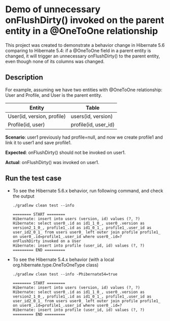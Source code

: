 # Demo of unnecessary onFlushDirty() invoked on the parent entity in a @OneToOne relationship

This project was created to demonstrate a behavior change in Hibernate 5.6 comparing to Hibernate 5.4:
if a @OneToOne field in a parent entity is changed, it will trigger an unnecessary onFlushDirty() to
the parent entity, even though none of its columns was changed.

## Description

For example, assuming we have two entities with @OneToOne relationship: User and Profile, and User is
the parent entity.

| Entity                     | Table                |
|----------------------------|----------------------|
| User(id, version, profile) | users(id, version)   |
| Profile(id, user)          | profile(id, user_id) |


**Scenario**: user1 previously had profile=null, and now we create profile1 and link it to user1 and save profile1.

**Expected**: onFlushDirty() should not be invoked on user1.

**Actual**: onFlushDirty() was invoked on user1.

## Run the test case

* To see the Hibernate 5.6.x behavior, run following command, and check the output

    `./gradlew clean test --info`

    ```text
    ======== START ========
    Hibernate: insert into users (version, id) values (?, ?)
    Hibernate: select user0_.id as id1_1_0_, user0_.version as version2_1_0_, profile1_.id as id1_0_1_, profile1_.user_id as user_id2_0_1_ from users user0_ left outer join profile profile1_ on user0_.id=profile1_.user_id where user0_.id=?
    onFlushDirty invoked on a User
    Hibernate: insert into profile (user_id, id) values (?, ?)
    ========= END =========
    ```

* To see the Hibernate 5.4.x behavior (with a local org.hibernate.type.OneToOneType class)

    `./gradlew clean test --info -Phibernate54=true`

    ```text
    ======== START ========
    Hibernate: insert into users (version, id) values (?, ?)
    Hibernate: select user0_.id as id1_1_0_, user0_.version as version2_1_0_, profile1_.id as id1_0_1_, profile1_.user_id as user_id2_0_1_ from users user0_ left outer join profile profile1_ on user0_.id=profile1_.user_id where user0_.id=?
    Hibernate: insert into profile (user_id, id) values (?, ?)
    ========= END =========
    ```
